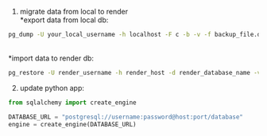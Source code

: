 1. migrate data from local to render
<br> *export data from local db:
```bash
pg_dump -U your_local_username -h localhost -F c -b -v -f backup_file.dump your_database_name
```
<br> *import data to render db:

```bash
pg_restore -U render_username -h render_host -d render_database_name -v backup_file.dump
```
2. update python app:
```python
from sqlalchemy import create_engine

DATABASE_URL = "postgresql://username:password@host:port/database"
engine = create_engine(DATABASE_URL)
```
